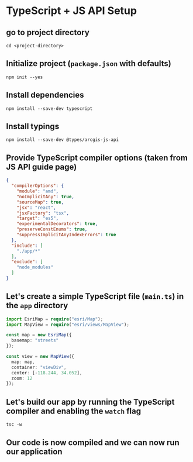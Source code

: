 # TypeScript + JS API Setup

## go to project directory

```
cd <project-directory>
```

## Initialize project (`package.json` with defaults)

```
npm init --yes
```

## Install dependencies

```
npm install --save-dev typescript
```

## Install typings

```
npm install --save-dev @types/arcgis-js-api
```

## Provide TypeScript compiler options (taken from JS API guide page)

```json
{
  "compilerOptions": {
    "module": "amd",
    "noImplicitAny": true,
    "sourceMap": true,
    "jsx": "react",
    "jsxFactory": "tsx",
    "target": "es5",
    "experimentalDecorators": true,
    "preserveConstEnums": true,
    "suppressImplicitAnyIndexErrors": true
  },
  "include": [
    "./app/*"
  ],
  "exclude": [
    "node_modules"
  ]
}
```

## Let's create a simple TypeScript file (`main.ts`) in the `app` directory

```ts
import EsriMap = require("esri/Map");
import MapView = require("esri/views/MapView");

const map = new EsriMap({
  basemap: "streets"
});

const view = new MapView({
  map: map,
  container: "viewDiv",
  center: [-118.244, 34.052],
  zoom: 12
});
```

## Let's build our app by running the TypeScript compiler and enabling the `watch` flag

```
tsc -w
```

## Our code is now compiled and we can now run our application
